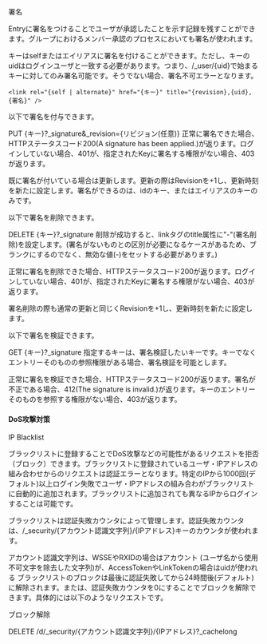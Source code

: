 署名

Entryに署名をつけることでユーザが承認したことを示す記録を残すことができます。グループにおけるメンバー承認のプロセスにおいても署名が使われます。

キーはselfまたはエイリアスに署名を付けることができます。ただし、キーのuidはログインユーザと一致する必要があります。つまり、/_user/{uid}で始まるキーに対してのみ署名可能です。そうでない場合、署名不可エラーとなります。

    <link rel="{self | alternate}" href="{キー}" title="{revision},{uid},{署名}" />
以下で署名を付与できます。

PUT {キー}?_signature&_revision={リビジョン(任意)}
正常に署名できた場合、HTTPステータスコード200(A signature has been applied.)が返ります。ログインしていない場合、401が、指定されたKeyに署名する権限がない場合、403が返ります。

既に署名が付いている場合は更新します。更新の際はRevisionを+1し、更新時刻を新たに設定します。署名ができるのは、idのキー、またはエイリアスのキーのみです。

以下で署名を削除できます。

DELETE {キー}?_signature
削除が成功すると、linkタグのtitle属性に"-"(署名削除)を設定します。(署名がないものとの区別が必要になるケースがあるため、ブランクにするのでなく、無効な値(-)をセットする必要があります。)

正常に署名を削除できた場合、HTTPステータスコード200が返ります。ログインしていない場合、401が、指定されたKeyに署名する権限がない場合、403が返ります。

署名削除の際も通常の更新と同じくRevisionを+1し、更新時刻を新たに設定します。

以下で署名を検証できます。

GET {キー}?_signature
指定するキーは、署名検証したいキーです。キーでなくエントリーそのものの参照権限がある場合、署名検証を可能とします。

正常に署名を検証できた場合、HTTPステータスコード200が返ります。署名が不正である場合、412(The signature is invalid.)が返ります。キーのエントリーそのものを参照する権限がない場合、403が返ります。
#### DoS攻撃対策

IP Blacklist

ブラックリストに登録することでDoS攻撃などの可能性があるリクエストを拒否（ブロック）できます。ブラックリストに登録されているユーザ・IPアドレスの組み合わせからのリクエストは認証エラーとなります。特定のIPから1000回(デフォルト)以上ログイン失敗でユーザ・IPアドレスの組み合わがブラックリストに自動的に追加されます。ブラックリストに追加されても異なるIPからログインすることは可能です。

ブラックリストは認証失敗カウンタによって管理します。認証失敗カウンタは、/_security/{アカウント認識文字列}/{IPアドレス}キーのカウンタが使われます。

アカウント認識文字列は、WSSEやRXIDの場合はアカウント (ユーザ名から使用不可文字を除去した文字列)が、AccessTokenやLinkTokenの場合はuidが使われる
ブラックリストのブロックは最後に認証失敗してから24時間後(デフォルト)に解除されます。または、認証失敗カウンタを0にすることでブロックを解除できます。具体的には以下のようなリクエストです。

ブロック解除

DELETE /d/_security/{アカウント認識文字列}/{IPアドレス}?_cachelong